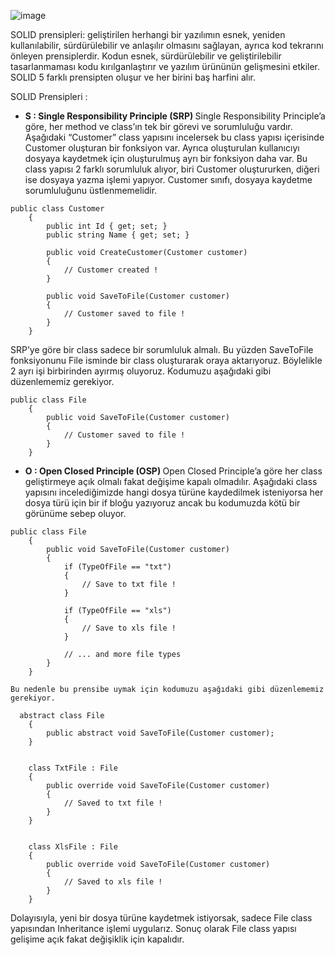 ![image](https://user-images.githubusercontent.com/60337657/151159277-79e79378-9512-4291-b3d9-4bdb32f2a2b2.png)

SOLID prensipleri: geliştirilen herhangi bir yazılımın esnek, yeniden kullanılabilir, sürdürülebilir ve anlaşılır olmasını sağlayan, ayrıca kod tekrarını önleyen prensiplerdir. 
Kodun esnek, sürdürülebilir ve geliştirilebilir tasarlanmaması kodu kırılganlaştırır ve yazılım ürününün gelişmesini etkiler. SOLID 5 farklı prensipten oluşur ve her birini baş
harfini alır.

SOLID Prensipleri :
* <strong> S : Single Responsibility Principle (SRP) </strong>
  Single Responsibility Principle’a göre, her method ve class’ın tek bir görevi ve sorumluluğu vardır.
Aşağıdaki “Customer” class yapısını incelersek bu class yapısı içerisinde Customer oluşturan bir fonksiyon var. Ayrıca oluşturulan kullanıcıyı dosyaya kaydetmek için oluşturulmuş ayrı bir fonksiyon daha var. 
Bu class yapısı 2 farklı sorumluluk alıyor, biri Customer oluştururken, diğeri ise dosyaya yazma işlemi yapıyor. Customer sınıfı, dosyaya kaydetme sorumluluğunu üstlenmemelidir.
```
public class Customer
    {
        public int Id { get; set; }
        public string Name { get; set; }

        public void CreateCustomer(Customer customer)
        {
            // Customer created !
        }

        public void SaveToFile(Customer customer)
        {
            // Customer saved to file !
        }
    }
```
SRP’ye göre bir class sadece bir sorumluluk almalı. Bu yüzden SaveToFile fonksiyonunu File isminde bir class oluşturarak oraya aktarıyoruz. 
Böylelikle 2 ayrı işi birbirinden ayırmış oluyoruz. Kodumuzu aşağıdaki gibi düzenlememiz gerekiyor.

```
public class File
    {
        public void SaveToFile(Customer customer)
        {
            // Customer saved to file !
        }
    }
```
* <strong>  O : Open Closed Principle (OSP) </strong>
  Open Closed Principle’a göre her class geliştirmeye açık olmalı fakat değişime kapalı olmadılır.
Aşağıdaki class yapısını incelediğimizde hangi dosya türüne kaydedilmek isteniyorsa her dosya türü için bir if bloğu yazıyoruz ancak bu 
kodumuzda kötü bir görünüme sebep oluyor.

```
public class File
    {
        public void SaveToFile(Customer customer)
        {
            if (TypeOfFile == "txt")
            {
                // Save to txt file !
            }

            if (TypeOfFile == "xls")
            {
                // Save to xls file !
            }

            // ... and more file types
        }
    } 
 ```
  
    Bu nedenle bu prensibe uymak için kodumuzu aşağıdaki gibi düzenlememiz gerekiyor. 
    
  
```	
  abstract class File
    {
        public abstract void SaveToFile(Customer customer);
    }


    class TxtFile : File
    {
        public override void SaveToFile(Customer customer)
        {
            // Saved to txt file !
        }
    }
    

    class XlsFile : File
    {
        public override void SaveToFile(Customer customer)
        {
            // Saved to xls file !
        }
    }
  ```
    
  Dolayısıyla, yeni bir dosya türüne kaydetmek istiyorsak, sadece File class yapısından Inheritance işlemi uygularız. Sonuç olarak File class yapısı gelişime açık fakat değişiklik için kapalıdır.
